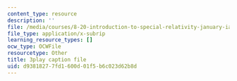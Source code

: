 ```yaml
---
content_type: resource
description: ''
file: /media/courses/8-20-introduction-to-special-relativity-january-iap-2021/d93818277fd1600d01f5b6c023d62b8d_2jHK2MxGoio.srt
file_type: application/x-subrip
learning_resource_types: []
ocw_type: OCWFile
resourcetype: Other
title: 3play caption file
uid: d9381827-7fd1-600d-01f5-b6c023d62b8d
---
```

